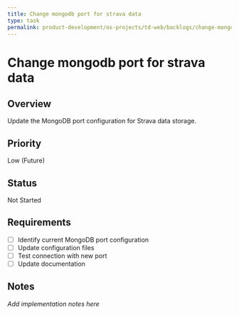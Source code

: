 ```yaml
---
title: Change mongodb port for strava data
type: task
permalink: product-development/os-projects/td-web/backlogs/change-mongodb-port-for-strava-data
---
```


# Change mongodb port for strava data

## Overview
Update the MongoDB port configuration for Strava data storage.

## Priority
Low (Future)

## Status
Not Started

## Requirements
- [ ] Identify current MongoDB port configuration
- [ ] Update configuration files
- [ ] Test connection with new port
- [ ] Update documentation

## Notes
_Add implementation notes here_